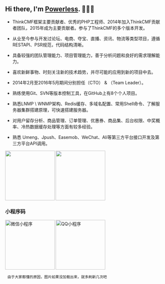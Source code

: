 ## Hi there, I'm [Powerless](https://wzxaini9.cn). 👋👋👋
 * ThinkCMF框架主要贡献者、优秀的PHP工程师、2014年加入ThinkCMF贡献者团队，2015年成为主要贡献者。参与了ThinkCMF的多个版本开发。
  
 * 从业至今参与开发过论坛、电商、夺宝、直播、资讯、物流等类型项目，遵循RESTAPI、PSR规范，代码结构清晰。
  
 * 具备较强的团队管理能力、项目管理能力，善于分析问题和良好的需求理解能力。
  
 * 喜欢新鲜事物、时刻关注新的技术趋势，并尽可能的应用到新的项目中去。
  
 * 2014年2月至2016年5月期间分别担任（CTO） & （Team Leader）。
  
 * 熟练使用Git、SVN等版本控制工具，在GitHub上有8个个人项目。
  
 * 熟悉LNMP \ WNMP架构、Redis缓存、多域名配置、常用Shell命令、了解服务器集群搭建原理，可快速搭建服务器。
  
 * 对用户留存分析、商品管理、订单管理、优惠券、商品集、后台权限、中奖概率、冷热数据缓存处理等方面有较多经验。
  
 * 熟悉 Umeng、Jpush、Easemob、WeChat、Ali等第三方平台接口开发及第三方平台API调用。

<img align="left" src="https://github-readme-stats.vercel.app/api?username=wzxaini9&theme=tokyonight&count_private=true&show_icons=true" height=160>
<img src="https://github-readme-stats.vercel.app/api/top-langs/?username=wzxaini9&bg_color=1A1B27&text_color=54DBAE&title_color=77A5FF&layout=compact" height=160>

### 小程序码
<img align="left" src="https://cdn.wzxaini9.cn/themes/wzxaini9/public/assets/code/wxxcx.jpg" height=160 title="微信小程序" alt="微信小程序">
<img src="https://cdn.wzxaini9.cn/themes/wzxaini9/public/assets/code/qqxcx.png" height=160 title="QQ小程序" alt="QQ小程序">

` 由于大家都懂的原因，图片如果没加载出来，就多刷新几次吧`
<!--
**wzxaini9/wzxaini9** is a ✨ _special_ ✨ repository because its `README.md` (this file) appears on your GitHub profile.

Here are some ideas to get you started:

- 🔭 I’m currently working on ...
- 🌱 I’m currently learning ...
- 👯 I’m looking to collaborate on ...
- 🤔 I’m looking for help with ...
- 💬 Ask me about ...
- 📫 How to reach me: ...
- 😄 Pronouns: ...
- ⚡ Fun fact: ...
-->

